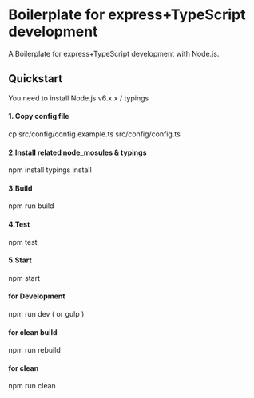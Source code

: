 # Boilerplate for express+TypeScript development
A Boilerplate for express+TypeScript development with Node.js. 

## Quickstart
You need to install Node.js v6.x.x / typings

#### 1. Copy config file
cp src/config/config.example.ts src/config/config.ts

#### 2.Install related node_mosules & typings
npm install
typings install

#### 3.Build 
npm run build

#### 4.Test 
npm test

#### 5.Start 
npm start

#### for Development 
npm run dev ( or gulp )

#### for clean build 
npm run rebuild

#### for clean 
npm run clean
